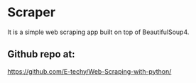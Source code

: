 # Scraper 

It is a simple web scraping app
built on top of BeautifulSoup4.

## Github repo at:
https://github.com/E-techy/Web-Scraping-with-python/
